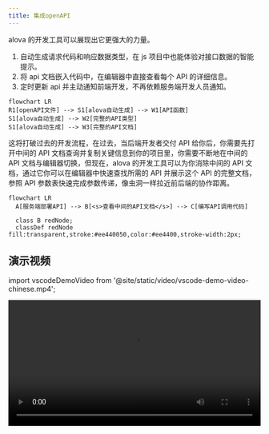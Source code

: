 ```yaml
---
title: 集成openAPI
---
```


alova 的开发工具可以展现出它更强大的力量。

1. 自动生成请求代码和响应数据类型，在 js 项目中也能体验对接口数据的智能提示。
2. 将 api 文档嵌入代码中，在编辑器中直接查看每个 API 的详细信息。
3. 定时更新 api 并主动通知前端开发，不再依赖服务端开发人员通知。

```mermaid
flowchart LR
R1[openAPI文件] --> S1[alova自动生成] --> W1[API函数]
S1[alova自动生成] --> W2[完整的API类型]
S1[alova自动生成] --> W3[完整的API文档]
```

这将打破过去的开发流程，在过去，当后端开发者交付 API 给你后，你需要先打开中间的 API 文档查询并复制关键信息到你的项目里，你需要不断地在中间的 API 文档与编辑器切换，但现在，alova 的开发工具可以为你消除中间的 API 文档，通过它你可以在编辑器中快速查找所需的 API 并展示这个 API 的完整文档，参照 API 参数表快速完成参数传递，像虫洞一样拉近前后端的协作距离。

```mermaid
flowchart LR
  A[服务端部署API] --> B[<s>查看中间的API文档</s>] --> C[编写API调用代码]

  class B redNode;
  classDef redNode fill:transparent,stroke:#ee440050,color:#ee4400,stroke-width:2px;
```

## 演示视频

import vscodeDemoVideo from '@site/static/video/vscode-demo-video-chinese.mp4';

<video width="100%" controls controlsList="nodownload" src={vscodeDemoVideo} />

## 安装

安装`@alova/wormhole`和 vscode 扩展，`@alova/wormhole`提供自动生成特性，vscode 扩展可以快速调用`@alova/wormhole`的能力，并提供在编辑器中浏览 API 文档，并快速查找接口文档的快捷键。

<a className="button button--primary" style={{marginBottom: '20px'}} href="vscode:extension/Alova.alova-vscode-extension">安装 VSCode 扩展</a>

或者在扩展市场中搜索"alova"，支持 swagger-v2 和 openapi-v3 规范

import Tabs from '@theme/Tabs';
import TabItem from '@theme/TabItem';

<Tabs>
<TabItem value="1" label="npm">

```bash
npm install @alova/wormhole --save-dev
```

</TabItem>
<TabItem value="2" label="yarn">

```bash
yarn add @alova/wormhole --dev
```

</TabItem>
<TabItem value="3" label="pnpm">

```bash
pnpm add @alova/wormhole -D
```

</TabItem>
</Tabs>

:::info WebStorm 编辑器说明

WebStorm 等非 vscode 系列的编辑器暂不提供编辑器扩展，你可以通过 [@alova/wormhole 的命令](/api/wormhole#commands) 来自动生成 api 调用函数、api 的完整 TypeScript 类型和 api 文档信息。

:::

## 配置

使用扩展时，你需要指定从 openapi 文件的输入源和输出目录等，你可以在项目根目录下创建配置文件，它支持以下格式：

1. `alova.config.cjs`：commonjs 规范的配置文件，使用`module.exports`导出配置。
2. `alova.config.js`：ESModule 规范的配置文件，使用`export default`导出配置。
3. `alova.config.ts`：typescript 格式的配置文件，使用`export default`导出配置。

也可以通过`@alova/wormhole`开发工具提供的`alova init`命令快速创建配置文件模板。

具体的配置参数和解释如下，以 commonjs 为例。

```js
import { defineConfig } from '@alova/wormhole';
import { rename } from '@alova/wormhole/plugin';

module.exports = defineConfig({
  // api生成设置数组，每项代表一个自动生成的规则，包含生成的输入输出目录、规范文件地址等等
  generator: [
    // 服务器1
    {
      // input参数1：openapi的json文件url地址
      input: 'http://localhost:3000/openapi.json',

      // 配置一个或多个插件，每个generator项单独设置
      plugin: [
        rename({
          style: 'camelCase'
        })
      ],

      // input参数2：以当前项目为相对目录的本地地址
      // input: 'openapi/api.json'

      // input参数3：没有直接指向openapi文件时，是一个文档地址，必须配合platform参数指定文档类型
      // input: 'http://192.168.5.123:8080'

      // （可选）platform为支持openapi的平台，目前只支持swagger，默认为空
      // 当指定了此参数后，input字段只需要指定文档的地址而不需要指定到openapi文件
      platform: 'swagger',

      // 接口文件和类型文件的输出路径，多个generator不能重复的地址，否则生成的代码会相互覆盖
      output: 'src/api',

      // （可选）指定生成的响应数据的mediaType，以此数据类型来生成2xx状态码的响应ts格式，默认application/json
      responseMediaType: 'application/json',

      // （可选）指定生成的请求体数据的bodyMediaType，以此数据类型来生成请求体的ts格式，默认application/json
      bodyMediaType: 'application/json',

      // （可选）指定生成的api版本，默认为auto，会通过当前项目安装的alova版本判断当前项目的版本，如果生成不正确你也可以自定义指定版本
      version: 'auto',

      /**
       * （可选）生成代码的类型，可选值为auto/ts/typescript/module/commonjs，默认为auto，会通过一定规则判断当前项目的类型，如果生成不正确你也可以自定义指定类型：
       * ts/typescript：意思相同，表示生成ts类型文件
       * module：生成esModule规范文件
       * commonjs：表示生成commonjs规范文件
       */
      type: 'auto',

      /**
       * 全局导出的api名称，可通过此名称全局范围访问自动生成的api，默认为`Apis`，配置了多个generator时为必填，且不可以重复
       */
      global: 'Apis',

      /**
       * 全局api对象挂载的宿主对象，默认为 `globalThis`，在浏览器中代表 `window`，在nodejs中代表 `global`
       */
      globalHost: 'globalThis'

      /**
       * （可选）过滤或转换生成的api接口函数，返回一个新的apiDescriptor来生成api调用函数，未指定此函数时则不转换apiDescripor对象
       *
       * `apiDescriptor` 的类型和 openapi 文件的 api 项相同。
       * @see https://spec.openapis.org/oas/v3.1.0.html#operation-object
       */
      handleApi: apiDescriptor => {
        // 返回falsy值表示过滤此api
        if (!apiDescriptor.path.startsWith('/user')) {
          return;
        }

        apiDescriptor.parameters = (apiDescriptor.parameters || []).filter(
          param => param.in === 'header' && param.name === 'token'
        );
        delete apiDescriptor.requestBody.id;
        apiDescriptor.url = apiDescriptor.url.replace('/user', '');
        return apiDescriptor;
      }
    },

    // 服务器2
    {
      // ...
    }
  ],

  // （可选）是否自动更新接口，默认开启，每5分钟检查一次，false时关闭
  autoUpdate: true

  /* 也可以配置更详细的参数
  autoUpdate: {
    // 编辑器开启时更新，默认false
    launchEditor: true,
    // 自动更新间隔，单位毫秒
    interval: 5 * 60 * 1000
  }
  */
});
```

## handleApi钩子函数

需要注意的是，`handleApi`钩子函数可以自定义修改任意的API配置，例如修改API的参数名称、类型和返回值类型等，这将在openAPI文件错误或不详细的时候非常有用。

它将在生成每个api前被调用，接收`apiDescription`并返回修改后的`apiDescription`，它包含对应openapi文件中的每个api信息，具体参数可参考 [OpenAPI Spec Operation Object](https://spec.openapis.org/oas/v3.1.0.html#operation-object)

以下是几个示例。

### 修改api函数名

```javascript
// 将下划线命名改为驼峰
const handleApi = apiDescription => {
  apiDescription.operationId = apiDescription.operationId.replace(
    /_([a-z])/g,
    function (match, group) {
      return group.toUpperCase();
    }
  );
  return apiDescription;
};
```

### 修改tag

```javascript
const handleApi = apiDescription => {
  if (apiDescription.url.includes('/user')) {
    apiDescription.tags = ['userTag'];
  }
  return apiDescription;
};
```

### 修改response数据生成

生成`response.data`对应的类型。

```javascript
const handleApi = apiDescription => {
  apiDescriptor.responses = apiDescriptor.responses?.properties?.data;
  return apiDescriptor;
};
```

## 插件

为了简化生成数据的修改逻辑，alova 开发工具还支持配置`plugin`，目前提供了以下预设插件。

1. [rename](/resource/devtool-plugins/rename): 重命名api调用函数和参数名，支持驼峰和下划线命名，也支持自定义修改。
2. [tagModifier](/resource/devtool-plugins/tag-modifier): 修改api的tag名称。
3. [payloadModifier](/resource/devtool-plugins/payload-modifier): 增加、删除和修改api的参数类型。
4. [filterApi](/resource/devtool-plugins/filter-api): 根据url和tag匹配过滤api。
5. [apifox](/resource/devtool-plugins/apifox): 自动导入apifox中的项目，不需要再每次手动导出。
6. [importType](/resource/devtool-plugins/import-type): 用来排除需要自定义的类型，改用用户自定义的类型。

你可以在`generator`中配置`plugin`来使用插件，它们将会按配置顺序执行。

```javascript
export default defineConfig({
  generator: [
    {
      // ...
      plugin: [
        rename(...),
        tagModifier(...),
      ]
    }
  ]
})
```

如果需要自定义创建插件，请查看 [插件开发指南](/resource/devtool-plugins)。

## 使用

生成的 API 代码可通过`Apis`变量访问，可在配置文件中的`global`自定义变量名，你可以在编辑器中快速查看每个 API 的信息。

![显示接口的详细信息](/img/vscode-api-doc.png)

其中`pet`是 API 的 tag，API 名称对应`operationId`。

![](/img/vscode-namespace-operationid.png)

你可以通过两种方式访问`Apis`

### 全局挂载（默认）

可以在`main.[js/ts]`入口文件中引入自动生成目录下的`index.[js/ts]`。

```js title="main.js"
import './your-generating-api-folder';
```

### 导入

在需要使用的文件中导入`Apis`变量。

```js
import { Apis } from './your-generating-api-folder';
```

此时你需要在`your-generating-api-folder/index.[js/ts]`文件中删除`mountApis(Apis)`，避免它被全局挂载。

### 访问 API

在使用接口时，可以通过`params/pathParams/data/headers`来指定请求参数，它将会智能提示此接口需要的参数。此外，你还可以指定 method 实例的其他 config 参数。

```js
useRequest(() =>
  Apis.user.changeProfile({
    // （可选）query参数
    params: {
      id: 12
    },
    // （可选）path参数
    pathParams: {
      id2: 20
    },
    // （可选）body参数
    data: {
      name: 'alova',
      age: 18
    },
    // （可选）header参数
    headers: {
      'Content-Type': 'application/json'
    },

    // 其他method支持的config配置项
    cacheFor: 100 * 1000,
    transform: response => response.detail
  })
);
```

## 快速查找 API

你可以通过目标 API 的`description`或 `url` 关键词快速定位到对应的 API，通过快捷键`ctrl+alt+p`唤起API搜索框，或者使用触发词 **`a->`** 触发快速定位。

### 通过 url 查找

![](/img/vscode-query-with-url.png)

### 通过描述查找

![](/img/vscode-query-with-description.png)

### 对照接口参数表指定参数

默认情况下，通过 **`a->`** 快捷访问 API 函数时将会自动提供这个 API 必要的参数，当你调用 API 函数传参时，vscode 编辑器也会自动弹出 API 文档让你对照参数表填写参数。

![](/img/vscode-api-call-doc.png)

如果你不小心关闭了 API 的文档弹框，你可以将光标放在 API 函数上并通过快捷键`shift+ctrl+space`再次唤起它，mac 为`shift+command+space`。

## 设置 alova 参数

通常我们会在`createAlova`中设置全局参数，在自动生成的代码中，你可以进入`${output}/index.[js/ts]`中进行设置，`${output}`是你在配置文件中指定的`output`目录。当重新生成代码时，此文件不会被覆盖。

`index`文件内容如下：

```js
import { createAlova } from 'alova';
import GlobalFetch from 'alova/GlobalFetch';
import VueHook from 'alova/vue';
import { createApis, withConfigType, mountApis } from './createApis';

// 当前api对应的alova实例，你可以在此修改参数。
export const alovaInstance = createAlova({
  baseURL: 'openapi文件中的server参数',
  statesHook: VueHook,
  requestAdapter: GlobalFetch(),
  beforeRequest: method => {},
  responded: res => {
    return res.json();
  }
});

// 可复用的method参数配置
export const $$userConfigMap = withConfigType({});

/**
 * @type {APIS}
 */
const Apis = createApis(alovaInstance, $$userConfigMap);
mountApis(Apis);

export default Apis;
```

你可以在`createAlova`中像往常一样编写拦截器，更换请求适配器。

有一点需要注意，由于 method 实例是自动生成的，你不能直接在创建 method 时设置`transform/cacheFor`等 method 参数，需要达到相同的效果，你可以在`withConfigType({})`中指定对应参数。

以下是一个对比的例子。

```js
// 手动定义调用函数
export const useProfile = () =>
  alovaInstance.Get('/user/profile', {
    cacheFor: 100 * 1000,
    transform(data) {
      return data.detail;
    }
  });
```

```js
// 为自动生成的代码设置method参数
export const $$userConfigMap = withConfigType({
  'user.profile': {
    cacheFor: 100 * 1000,
    transform(data) {
      return data.detail;
    }
  }
});
```

user 为 tag，profile 为 operationId，具体你可以打开`${output}/apiDefinitions.[js/ts]`中查看所有的 api 接口路径。

## 旧项目迁移

如果你希望在已经使用了 alova 的项目中集成 vscode 扩展，你需要按以下步骤进行：

1. 先根据 openapi 规范文件生成代码。

2. 将`${output}/index.[js/ts]`中的 alova 实例用原 alova 实例代码替换。

3. 在项目中已经定义好的 api 调用函数中，修改 alova 实例的引入路径为`${output}/index.[js/ts]`。

这样，你可以在不改变原始代码的情况下集成自动生成的代码。

## 注意事项

1. 在 ts 项目中，如果发现 vscode 无法正确智能提示，请在`tsconfig.json`中设置`"strictNullChecks": true`。
2. 有时候 api 会提示为`any`类型，你可以按以下方式尝试解决：
   - 第一步，确认此 api 是否在入口文件中引入。
   - 第二步，重启 vscode
